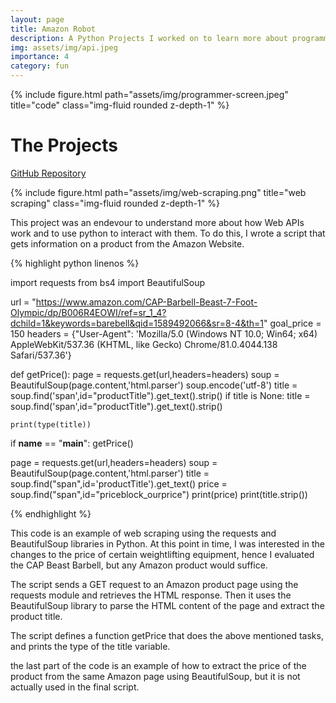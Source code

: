 ```yaml
---
layout: page
title: Amazon Robot  
description: A Python Projects I worked on to learn more about programming and for fun early on in my college career 
img: assets/img/api.jpeg
importance: 4
category: fun
---
```



<div class="container">
    <div class="row">
        <div class="col-sm mt-3 mt-md-0">
            {% include figure.html path="assets/img/programmer-screen.jpeg" title="code" class="img-fluid rounded z-depth-1" %}
        </div>
    </div>
</div>


# The Projects



<a href="https://github.com/ColeFeely6/Independent-Python-Projects">GitHub Repository</a>


<div class="container">
    <div class="row">
        <div class="col-sm mt-3 mt-md-0">
            {% include figure.html path="assets/img/web-scraping.png" title="web scraping" class="img-fluid rounded z-depth-1" %}
        </div>
    </div>
</div>


This project was an endevour to understand more about how Web APIs work and to use python to interact with them. To do this, I wrote a script that gets information on a product from the Amazon Website. 

{% highlight python linenos %}

import requests
from bs4 import BeautifulSoup


url = "https://www.amazon.com/CAP-Barbell-Beast-7-Foot-Olympic/dp/B006R4EOWI/ref=sr_1_4?dchild=1&keywords=barebell&qid=1589492066&sr=8-4&th=1"
goal_price = 150
headers = {"User-Agent": 'Mozilla/5.0 (Windows NT 10.0; Win64; x64) AppleWebKit/537.36 (KHTML, like Gecko) Chrome/81.0.4044.138 Safari/537.36'}

def getPrice():
    page = requests.get(url,headers=headers)
    soup = BeautifulSoup(page.content,'html.parser')
    soup.encode('utf-8')
    title = soup.find('span',id="productTitle").get_text().strip()
    if title is None:
        title = soup.find('span',id="productTitle").get_text().strip()
    
    print(type(title))
    
if __name__ == "__main__":
    getPrice()
    

page = requests.get(url,headers=headers)
soup = BeautifulSoup(page.content,'html.parser')
title = soup.find("span",id='productTitle').get_text()
price = soup.find("span",id="priceblock_ourprice")
print(price)
print(title.strip())

{% endhighlight %}

This code is an example of web scraping using the requests and BeautifulSoup libraries in Python. At this point in time, I was interested in the changes to the price of certain weightlifting equipment, hence I evaluated the CAP Beast Barbell, but any Amazon product would suffice. 

The script sends a GET request to an Amazon product page using the requests module and retrieves the HTML response. Then it uses the BeautifulSoup library to parse the HTML content of the page and extract the product title.

The script defines a function getPrice that does the above mentioned tasks, and prints the type of the title variable.

the last part of the code is an example of how to extract the price of the product from the same Amazon page using BeautifulSoup, but it is not actually used in the final script.



